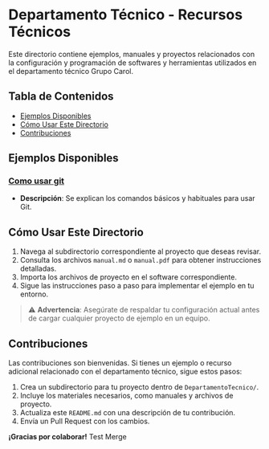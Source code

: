 # Departamento Técnico - Recursos Técnicos

Este directorio contiene ejemplos, manuales y proyectos relacionados con la configuración y programación de softwares y herramientas utilizados en el departamento técnico Grupo Carol.

## Tabla de Contenidos
- [Ejemplos Disponibles](#ejemplos-disponibles)
- [Cómo Usar Este Directorio](#cómo-usar-este-directorio)
- [Contribuciones](#contribuciones)

## Ejemplos Disponibles

### [Como usar git](ComoUsarGit/README.md)
- **Descripción**: Se explican los comandos básicos y habituales para usar Git. 

## Cómo Usar Este Directorio
1. Navega al subdirectorio correspondiente al proyecto que deseas revisar.
2. Consulta los archivos `manual.md` o `manual.pdf` para obtener instrucciones detalladas.
3. Importa los archivos de proyecto en el software correspondiente.
4. Sigue las instrucciones paso a paso para implementar el ejemplo en tu entorno.

> ⚠️ **Advertencia**: Asegúrate de respaldar tu configuración actual antes de cargar cualquier proyecto de ejemplo en un equipo.

## Contribuciones
Las contribuciones son bienvenidas. Si tienes un ejemplo o recurso adicional relacionado con el departamento técnico, sigue estos pasos:
1. Crea un subdirectorio para tu proyecto dentro de `DepartamentoTecnico/`.
2. Incluye los materiales necesarios, como manuales y archivos de proyecto.
3. Actualiza este `README.md` con una descripción de tu contribución.
4. Envía un Pull Request con los cambios.

**¡Gracias por colaborar!**
Test Merge
